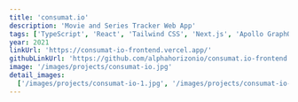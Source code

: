 ```yaml
---
title: 'consumat.io'
description: 'Movie and Series Tracker Web App'
tags: ['TypeScript', 'React', 'Tailwind CSS', 'Next.js', 'Apollo GraphQL']
year: 2021
linkUrl: 'https://consumat-io-frontend.vercel.app/'
githubLinkUrl: 'https://github.com/alphahorizonio/consumat.io-frontend'
image: '/images/projects/consumat-io.jpg'
detail_images:
  ['/images/projects/consumat-io-1.jpg', '/images/projects/consumat-io-2.jpg']
---
```

